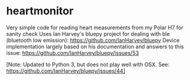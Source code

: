 # heartmonitor
Very simple code for reading heart measurements from my Polar H7 for sanity check
Uses Ian Harvey's bluepy project for dealing with ble (bluetooth low emission): https://github.com/IanHarvey/bluepy
Device implementation largely based on his documentation and answers to this issue: https://github.com/IanHarvey/bluepy/issues/53


[Note: Updated to Python 3, but does not play well with OSX. See: https://github.com/IanHarvey/bluepy/issues/44]
